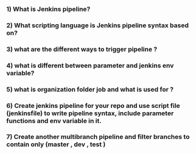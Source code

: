 ### 1) What is Jenkins pipeline?

### 2) What scripting language is Jenkins pipeline syntax based on?

### 3) what are the different ways to trigger pipeline  ? 

 
### 4) what is different between parameter and jenkins env variable?


### 5) what is organization folder job and what is used for ?


### 6) Create jenkins pipeline for your repo and use script file (jenkinsfile) to write pipeline syntax, include parameter functions and env variable in it. 
 
### 7) Create another multibranch pipeline and filter branches to contain only (master , dev , test )
